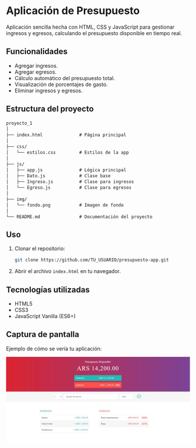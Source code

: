 # Aplicación de Presupuesto

Aplicación sencilla hecha con HTML, CSS y JavaScript para gestionar ingresos y egresos, calculando el presupuesto disponible en tiempo real.

## Funcionalidades
- Agregar ingresos.
- Agregar egresos.
- Cálculo automático del presupuesto total.
- Visualización de porcentajes de gasto.
- Eliminar ingresos y egresos.

## Estructura del proyecto
```
proyecto_1
│
├── index.html              # Página principal
│
├── css/
│   └── estilos.css         # Estilos de la app
│
├── js/
│   ├── app.js              # Lógica principal
│   ├── Dato.js             # Clase base
│   ├── Ingreso.js          # Clase para ingresos
│   └── Egreso.js           # Clase para egresos
│
├── img/
│   └── fondo.png           # Imagen de fondo
│
└── README.md               # Documentación del proyecto
```

## Uso
1. Clonar el repositorio:
   ```bash
   git clone https://github.com/TU_USUARIO/presupuesto-app.git
   ```
2. Abrir el archivo `index.html` en tu navegador.

## Tecnologías utilizadas
- HTML5
- CSS3
- JavaScript Vanilla (ES6+)

## Captura de pantalla
Ejemplo de cómo se vería tu aplicación:

![Demo de la aplicación](img/demo.jpg)

